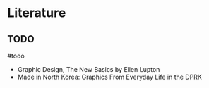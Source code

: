 # Literature
## TODO
#todo
- Graphic Design, The New Basics by Ellen Lupton
- Made in North Korea: Graphics From Everyday Life in the DPRK